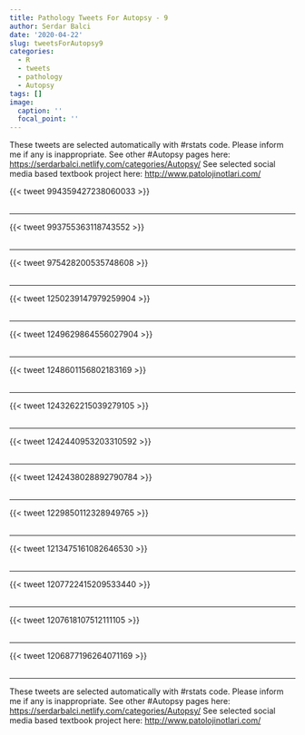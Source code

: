 ```yaml
---
title: Pathology Tweets For Autopsy - 9
author: Serdar Balci
date: '2020-04-22'
slug: tweetsForAutopsy9
categories:
  - R
  - tweets
  - pathology
  - Autopsy
tags: []
image:
  caption: ''
  focal_point: ''
---
```



These tweets are selected automatically with #rstats code. Please inform me if any is inappropriate.
See other #Autopsy pages here: https://serdarbalci.netlify.com/categories/Autopsy/ 
See selected social media based textbook project here: http://www.patolojinotlari.com/

{{< tweet 994359427238060033 >}}
<br>
<br>
<hr>
{{< tweet 993755363118743552 >}}
<br>
<br>
<hr>
{{< tweet 975428200535748608 >}}
<br>
<br>
<hr>
{{< tweet 1250239147979259904 >}}
<br>
<br>
<hr>
{{< tweet 1249629864556027904 >}}
<br>
<br>
<hr>
{{< tweet 1248601156802183169 >}}
<br>
<br>
<hr>
{{< tweet 1243262215039279105 >}}
<br>
<br>
<hr>
{{< tweet 1242440953203310592 >}}
<br>
<br>
<hr>
{{< tweet 1242438028892790784 >}}
<br>
<br>
<hr>
{{< tweet 1229850112328949765 >}}
<br>
<br>
<hr>
{{< tweet 1213475161082646530 >}}
<br>
<br>
<hr>
{{< tweet 1207722415209533440 >}}
<br>
<br>
<hr>
{{< tweet 1207618107512111105 >}}
<br>
<br>
<hr>
{{< tweet 1206877196264071169 >}}
<br>
<br>
<hr>


These tweets are selected automatically with #rstats code. Please inform me if any is inappropriate.
See other #Autopsy pages here: https://serdarbalci.netlify.com/categories/Autopsy/ 
See selected social media based textbook project here: http://www.patolojinotlari.com/

